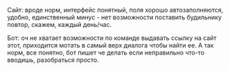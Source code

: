Сайт: вроде норм, интерфейс понятный, поля хорошо автозаполняются, удобно, единственный минус - нет возможности поставить будильнику повтор, скажем, каждый день/час.

Бот: оч не хватает возможности по команде выдавать ссылку на сайт этот, приходится мотать в самый верх диалога чтобы найти ее. А так норм, все понятно, бот пишет че делать если неправильно что-то вводишь, разобраться просто.
